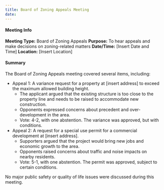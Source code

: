 ```yaml
---
title: Board of Zoning Appeals Meeting
date: 
---
```

#### Meeting Info
**Meeting Type:** Board of Zoning Appeals
**Purpose:** To hear appeals and make decisions on zoning-related matters
**Date/Time:** [Insert Date and Time]
**Location:** [Insert Location]

#### Summary
The Board of Zoning Appeals meeting covered several items, including:
* Appeal 1: A variance request for a property at [insert address] to exceed the maximum allowed building height.
	+ The applicant argued that the existing structure is too close to the property line and needs to be raised to accommodate new construction.
	+ Opponents expressed concerns about precedent and over-development in the area.
	+ Vote: 4-2, with one abstention. The variance was approved, but with conditions.
* Appeal 2: A request for a special use permit for a commercial development at [insert address].
	+ Supporters argued that the project would bring new jobs and economic growth to the area.
	+ Opponents raised concerns about traffic and noise impacts on nearby residents.
	+ Vote: 5-1, with one abstention. The permit was approved, subject to certain conditions.

No major public safety or quality of life issues were discussed during this meeting.

